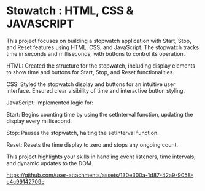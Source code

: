 # Stowatch : HTML, CSS & JAVASCRIPT


This project focuses on building a stopwatch application with Start, Stop, and Reset features using HTML, CSS, and JavaScript. The stopwatch tracks time in seconds and milliseconds, with buttons to control its operation.

HTML: Created the structure for the stopwatch, including display elements to show time and buttons for Start, Stop, and Reset functionalities.


CSS: Styled the stopwatch display and buttons for an intuitive user interface. Ensured clear visibility of time and interactive button styling.


JavaScript: Implemented logic for:

Start: Begins counting time by using the setInterval function, updating the display every millisecond.

Stop: Pauses the stopwatch, halting the setInterval function.

Reset: Resets the time display to zero and stops any ongoing count.


This project highlights your skills in handling event listeners, time intervals, and dynamic updates to the DOM.



https://github.com/user-attachments/assets/130e300a-1d87-42a9-9058-c4c99142709e


